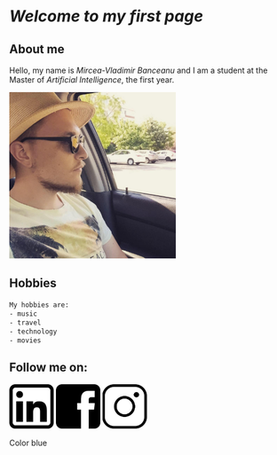 # **_Welcome to my first page_** 

## **About me**

Hello, my name is _Mircea-Vladimir Banceanu_ and I am a student at the Master of _Artificial Intelligence_, the first year.

<img src="photo.jpg" aling="center" width="300" height="300" >

## **Hobbies**
```
My hobbies are:
- music
- travel
- technology
- movies
```

## **Follow me on:**

[<img src="linkedin.png" width="80" height="80">](https://www.linkedin.com/in/mircea-vladimir-banceanu/) 
[<img src="facebook.png" width="80" height="80">](https://www.facebook.com/mircea.banceanu/)
[<img src="instagram.png" width="80" height="80">](https://www.instagram.com/mirceavladimir/)

Color
blue
